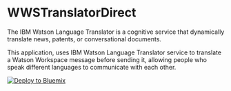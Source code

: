 # WWSTranslatorDirect

  The IBM Watson Language Translator is a cognitive service that dynamically translate news, patents, or conversational documents.

  This application, uses IBM Watson Language Translator service to translate a Watson Workspace message before sending it, allowing people who speak different languages to communicate with each other.

[![Deploy to Bluemix](https://bluemix.net/deploy/button.png)](https://bluemix.net/deploy?repository=https://github.com/leonjuan/WWSTranslatorDirect)
